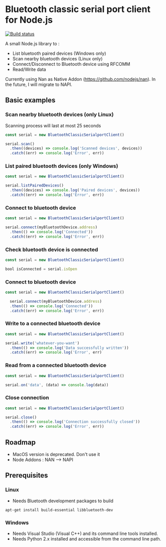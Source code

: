 # Bluetooth classic serial port client for Node.js

[![Build status](https://ci.appveyor.com/api/projects/status/snf6wbvfi10y7d4c/branch/master?svg=true)](https://ci.appveyor.com/project/PatRedway/bluetooth-classic-serialport-client/branch/master)

A small Node.js library to :
* List bluetooth paired devices (Windows only)
* Scan nearby bluetooth devices (Linux only)
* Connect/Disconnect to Bluetooth device using RFCOMM
* Read/Write data

Currently using Nan as Native Addon (https://github.com/nodejs/nan). In the future, I will migrate to NAPI.

## Basic examples

### Scan nearby bluetooth devices (only Linux)

Scanning process will last at most 25 seconds

``` javascript
const serial = new BluetoothClassicSerialportClient()

serial.scan()
  .then((devices) => console.log('Scanned devices', devices))
  .catch((err) => console.log('Error', err))
```

### List paired bluetooth devices (only Windows)

``` javascript
const serial = new BluetoothClassicSerialportClient()

serial.listPairedDevices()
  .then((devices) => console.log('Paired devices', devices))
  .catch((err) => console.log('Error', err))
```

### Connect to bluetooth device

``` javascript
const serial = new BluetoothClassicSerialportClient()

serial.connect(myBluetoothDevice.address)
  .then(() => console.log('Connected'))
  .catch((err) => console.log('Error', err))
```

### Check bluetooth device is connected

``` javascript
const serial = new BluetoothClassicSerialportClient()

bool isConnected = serial.isOpen
```

### Connect to bluetooth device

``` javascript
const serial = new BluetoothClassicSerialportClient()

  serial.connect(myBluetoothDevice.address)
  .then(() => console.log('Connected'))
  .catch((err) => console.log('Error', err))
```

### Write to a connected bluetooth device

``` javascript
const serial = new BluetoothClassicSerialportClient()

serial.write('whatever-you-want')
  .then(() => console.log('Data successfully written'))
  .catch((err) => console.log('Error', err)
```

### Read from a connected bluetooth device 

``` javascript
const serial = new BluetoothClassicSerialportClient()

serial.on('data', (data) => console.log(data))
```

### Close connection 

``` javascript
const serial = new BluetoothClassicSerialportClient()

serial.close()
  .then(() => console.log('Connection successfully closed'))
  .catch((err) => console.log('Error', err))
```

## Roadmap

- MacOS version is deprecated. Don't use it
- Node Addons : NAN --> NAPI

## Prerequisites 

### Linux

* Needs Bluetooth development packages to build

`apt-get install build-essential libbluetooth-dev`

### Windows

* Needs Visual Studio (Visual C++) and its command line tools installed.
* Needs Python 2.x installed and accessible from the command line path.

